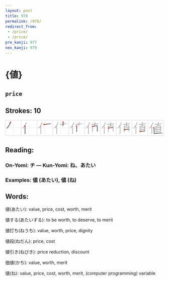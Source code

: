 ```yaml
---
layout: post
title: 978
permalink: /978/
redirect_from:
 - /price/
 - /price/
pre_kanji: 977
nex_kanji: 979
---
```


# {値}

## `price`

## Strokes: 10

<div class="stroke"><img src="../images/E580A4.png" /></div>

## Reading:

### On-Yomi: チ &mdash; Kun-Yomi: ね、あたい

### Examples: 値 (あたい), 値 (ね)

## Words:

値(あたい): value, price, cost, worth, merit

値する(あたいする): to be worth, to deserve, to merit

値打ち(ねうち): value, worth, price, dignity

値段(ねだん): price, cost

値引き(ねびき): price reduction, discount

価値(かち): value, worth, merit

値(ね): value, price, cost, worth, merit, (computer programming) variable
